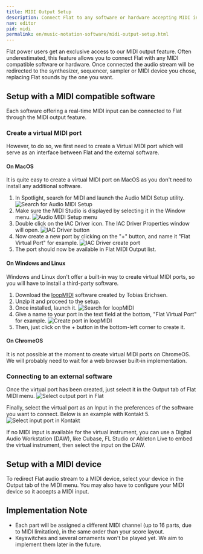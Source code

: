 ```yaml
---
title: MIDI Output Setup
description: Connect Flat to any software or hardware accepting MIDI input. Learn how to connect your favorite music notation editor to synthesizers, sequencers and samplers (like Kontakt).
nav: editor
pid: midi
permalink: en/music-notation-software/midi-output-setup.html
---
```


Flat power users get an exclusive access to our MIDI output feature.
Often underestimated, this feature allows you to connect Flat with any MIDI compatible software or hardware. Once connected the audio stream will be redirected to the synthesizer, sequencer, sampler or MIDI device you chose, replacing Flat sounds by the one you want.

## Setup with a MIDI compatible software

Each software offering a real-time MIDI input can be connected to Flat through the MIDI output feature.

### Create a virtual MIDI port

However, to do so, we first need to create a Virtual MIDI port which will serve as an interface between Flat and the external software.

#### On MacOS
It is quite easy to create a virtual MIDI port on MacOS as you don't need to install any additional software.

1. In Spotlight, search for MIDI and launch the Audio MIDI Setup utility.
![Search for Audio MIDI Setup](/help/assets/img/midi/01_spotlight.png)
2. Make sure the MIDI Studio is displayed by selecting it in the Window menu.
![Audio MIDI Setup menu](/help/assets/img/midi/02_midistudio.png)
3. Double click on the IAC Driver icon. The IAC Driver Properties window will open.
![IAC Driver button](/help/assets/img/midi/03_iacdriver.png)
4. Now create a new port by clicking on the "+" button, and name it "Flat Virtual Port" for example.
![IAC Driver create port](/help/assets/img/midi/04_createport.png)
5. The port should now be available in Flat MIDI Output list.

#### On Windows and Linux
Windows and Linux don't offer a built-in way to create virtual MIDI ports, so you will have to install a third-party software.

1. Download the [loopMIDI](http://www.tobias-erichsen.de/wp-content/uploads/2015/08/loopMIDISetup_1_0_13_24.zip) software created by Tobias Erichsen.
2. Unzip it and proceed to the setup.
3. Once installed, launch it.
![Search for loopMIDI](/help/assets/img/midi/02_search_startmenu-resize.gif)
4. Give a name to your port in the text field at the bottom, "Flat Virtual Port" for example.
![Create port in loopMIDI](/help/assets/img/midi/03_portcreation.gif)
5. Then, just click on the + button in the bottom-left corner to create it.

#### On ChromeOS
It is not possible at the moment to create virtual MIDI ports on ChromeOS. We will probably need to wait for a web browser built-in implementation.

### Connecting to an external software

Once the virtual port has been created, just select it in the Output tab of Flat MIDI menu.
![Select output port in Flat](/help/assets/img/midi/04_deviceselection.png)

Finally, select the virtual port as an Input in the preferences of the software you want to connect.
Below is an example with Kontakt 5.
![Select input port in Kontakt](/help/assets/img/midi/05_selectinputport.gif)

If no MIDI input is available for the virtual instrument, you can use a Digital Audio Workstation (DAW), like Cubase, FL Studio or Ableton Live to embed the virtual instrument, then select the input on the DAW.

## Setup with a MIDI device

To redirect Flat audio stream to a MIDI device, select your device in the Output tab of the MIDI menu. You may also have to configure your MIDI device so it accepts a MIDI input.

## Implementation Note
- Each part will be assigned a different MIDI channel (up to 16 parts, due to MIDI limitation), in the same order than your score layout.
- Keyswitches and several ornaments won't be played yet. We aim to implement them later in the future.

